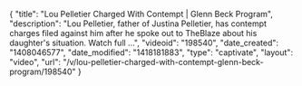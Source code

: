 {
    "title": "Lou Pelletier Charged With Contempt | Glenn Beck Program",
    "description": "Lou Pelletier, father of Justina Pelletier, has contempt charges filed against him after he spoke out to TheBlaze about his daughter's situation. Watch full ...",
    "videoid": "198540",
    "date_created": "1408046577",
    "date_modified": "1418181883",
    "type": "captivate",
    "layout": "video",
    "url": "\/v\/lou-pelletier-charged-with-contempt-glenn-beck-program\/198540"
}